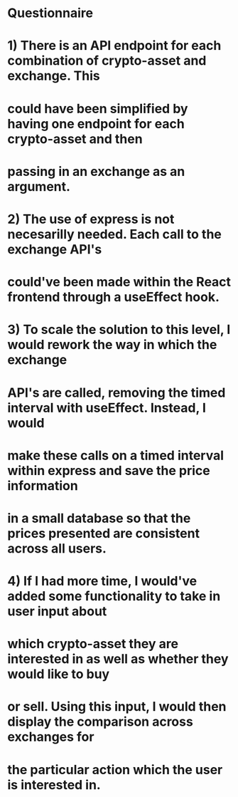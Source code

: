 # Questionnaire 

# 1) There is an API endpoint for each combination of crypto-asset and exchange. This
#    could have been simplified by having one endpoint for each crypto-asset and then 
#    passing in an exchange as an argument. 

# 2) The use of express is not necesarilly needed. Each call to the exchange API's 
#    could've been made within the React frontend through a useEffect hook. 

# 3) To scale the solution to this level, I would rework the way in which the exchange 
#    API's are called, removing the timed interval with useEffect. Instead, I would 
#    make these calls on a timed interval within express and save the price information 
#    in a small database so that the prices presented are consistent across all users.  

# 4) If I had more time, I would've added some functionality to take in user input about 
#    which crypto-asset they are interested in as well as whether they would like to buy
#    or sell. Using this input, I would then display the comparison across exchanges for 
#    the particular action which the user is interested in. 